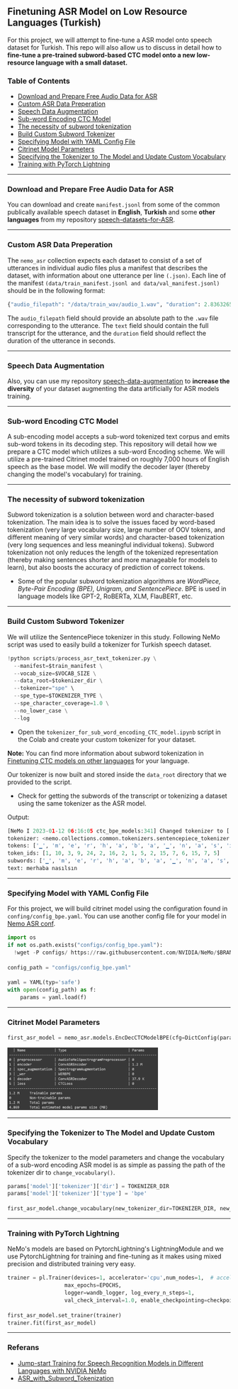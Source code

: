 ## Finetuning ASR Model on Low Resource Languages (Turkish)
For this project, we will attempt to fine-tune a ASR model onto speech dataset for Turkish.
This repo will also allow us to discuss in detail how to **fine-tune a pre-trained subword-based CTC model onto a new low-resource language with a small dataset.**

### Table of Contents

- [Download and Prepare Free Audio Data for ASR](#Download-and-Prepare-Free-Audio-Data-for-ASR)
- [Custom ASR Data Preperation](#Custom-ASR-Data-Preperation)
- [Speech Data Augmentation](#Speech-Data-Augmentation)
- [Sub-word Encoding CTC Model](#Sub-word-Encoding-CTC-Model)
- [The necessity of subword tokenization](#The-necessity-of-subword-tokenization)
- [Build Custom Subword Tokenizer](#Build-Custom-Subword-Tokenizer)
- [Specifying Model with YAML Config File](#Specifying-Model-with-YAML-Config-File)
- [Citrinet Model Parameters](#Citrinet-Model-Parameters)
- [Specifying the Tokenizer to The Model and Update Custom Vocabulary](#Specifying-the-Tokenizer-to-The-Model-and-Update-Custom-Vocabulary)
- [Training with PyTorch Lightning](#Training-with-PyTorch-Lightning)

---
### Download and Prepare Free Audio Data for ASR
You can download and create `manifest.jsonl` from some of the common publically available speech dataset in **English**, **Turkish** and some **other languages** from my repository [speech-datasets-for-ASR](https://github.com/Rumeysakeskin/speech-datasets-for-ASR).

---
### Custom ASR Data Preperation
The `nemo_asr` collection expects each dataset to consist of a set of utterances in individual audio files plus a manifest that describes the dataset, with information about one utterance per line `(.json)`.
Each line of the manifest `(data/train_manifest.jsonl and data/val_manifest.jsonl)` should be in the following format:
```python
{"audio_filepath": "/data/train_wav/audio_1.wav", "duration": 2.836326530612245, "text": "bugün hava durumu nasıl"}
```
The `audio_filepath` field should provide an absolute path to the `.wav` file corresponding to the utterance. The `text` field should contain the full transcript for the utterance, and the `duration` field should reflect the duration of the utterance in seconds.

---
### Speech Data Augmentation
Also, you can use my repository [
speech-data-augmentation](https://github.com/Rumeysakeskin/speech-data-augmentation) to **increase the diversity** of your dataset augmenting the data artificially for ASR models training.

---
### Sub-word Encoding CTC Model
A sub-encoding model accepts a sub-word tokenized text corpus and emits sub-word tokens in its decoding step. 
This repository will detail how we prepare a CTC model which utilizes a sub-word Encoding scheme.
We will utilize a pre-trained Citrinet model trained on roughly 7,000 hours of English speech as the base model. 
We will modify the decoder layer (thereby changing the model's vocabulary) for training.

---
### The necessity of subword tokenization

Subword tokenization is a solution between word and character-based tokenization. The main idea is to solve the issues faced by word-based tokenization (very large vocabulary size, large number of OOV tokens, and different meaning of very similar words) and character-based tokenization (very long sequences and less meaningful individual tokens).
Subword tokenization not only reduces the length of the tokenized representation (thereby making sentences shorter and more manageable for models to learn), but also boosts the accuracy of prediction of correct tokens.

- Some of the popular subword tokenization algorithms are _WordPiece, Byte-Pair Encoding (BPE), Unigram, and SentencePiece_. 
BPE is used in language models like GPT-2, RoBERTa, XLM, FlauBERT, etc.

---
### Build Custom Subword Tokenizer

We will utilize the SentencePiece tokenizer in this study.
Following NeMo script was used to easily build a tokenizer for Turkish speech dataset.

```python
!python scripts/process_asr_text_tokenizer.py \
  --manifest=$train_manifest \
  --vocab_size=$VOCAB_SIZE \
  --data_root=$tokenizer_dir \
  --tokenizer="spe" \
  --spe_type=$TOKENIZER_TYPE \
  --spe_character_coverage=1.0 \
  --no_lower_case \
  --log
```

- Open the `tokenizer_for_sub_word_encoding_CTC_model.ipynb` script in the Colab and create your custom tokenizer for your dataset.

**Note:** You can find more information about subword tokenization in [Finetuning CTC models on other languages](https://github.com/NVIDIA/NeMo/blob/main/tutorials/asr/ASR_CTC_Language_Finetuning.ipynb) for your language.

Our tokenizer is now built and stored inside the `data_root` directory that we provided to the script.

- Check for getting the subwords of the transcript or tokenizing a dataset using the same tokenizer as the ASR model. 

Output:
```python
[NeMo I 2023-01-12 06:16:05 ctc_bpe_models:341] Changed tokenizer to ['<unk>', '▁', 'a', 'e', 'i', 'n', 'l', 'ı', 'k', 'r', 'm', 't', 'u', 'd', 'y', 's', 'b', 'o', 'z', 'ü', 'ş', 'ar', 'g', 'ç', 'h', 'v', 'p', 'c', 'f', 'ö', 'j', 'w', 'q', '̇', 'x', 'ğ'] vocabulary.
tokenizer: <nemo.collections.common.tokenizers.sentencepiece_tokenizer.SentencePieceTokenizer object at 0x7fde5605d280>
tokens: ['▁', 'm', 'e', 'r', 'h', 'a', 'b', 'a', '▁', 'n', 'a', 's', 'ı', 'l', 's', 'ı', 'n']
token_ids: [1, 10, 3, 9, 24, 2, 16, 2, 1, 5, 2, 15, 7, 6, 15, 7, 5]
subwords: ['▁', 'm', 'e', 'r', 'h', 'a', 'b', 'a', '▁', 'n', 'a', 's', 'ı', 'l', 's', 'ı', 'n']
text: merhaba nasılsın
```

---
### Specifying Model with YAML Config File
For this project, we will build citrinet model using the configuration found in `confing/config_bpe.yaml`. You can use another config file for your model in [Nemo ASR conf](https://github.com/NVIDIA/NeMo/tree/main/examples/asr/conf).  
```python
import os
if not os.path.exists("configs/config_bpe.yaml"):
  !wget -P configs/ https://raw.githubusercontent.com/NVIDIA/NeMo/$BRANCH/examples/asr/conf/citrinet/config_bpe.yaml
  
config_path = "configs/config_bpe.yaml"

yaml = YAML(typ='safe')
with open(config_path) as f:
    params = yaml.load(f)
```

---
### Citrinet Model Parameters

```python
first_asr_model = nemo_asr.models.EncDecCTCModelBPE(cfg=DictConfig(params['model']))
```
<img src="citrinet_model_params.png" width="340" height="141">

---
### Specifying the Tokenizer to The Model and Update Custom Vocabulary

Specify the tokenizer to the model parameters and change the vocabulary of a sub-word encoding ASR model is as simple as passing the path of the tokenizer dir to `change_vocabulary()`.
```python
params['model']['tokenizer']['dir'] = TOKENIZER_DIR
params['model']['tokenizer']['type'] = 'bpe'

first_asr_model.change_vocabulary(new_tokenizer_dir=TOKENIZER_DIR, new_tokenizer_type="bpe")
```

---
### Training with PyTorch Lightning

NeMo's models are based on PytorchLightning's LightningModule and we use PytorchLightning for training and fine-tuning as it makes using mixed precision and distributed training very easy.

```python
trainer = pl.Trainer(devices=1, accelerator='cpu',num_nodes=1,  # accelerator='ddp'
                  max_epochs=EPOCHS,
                  logger=wandb_logger, log_every_n_steps=1,
                  val_check_interval=1.0, enable_checkpointing=checkpoint_callback)

first_asr_model.set_trainer(trainer)
trainer.fit(first_asr_model)
```

---
### Referans
- [Jump-start Training for Speech Recognition Models in Different Languages with NVIDIA NeMo](https://developer.nvidia.com/blog/jump-start-training-for-speech-recognition-models-with-nemo/)
- [ASR_with_Subword_Tokenization](https://github.com/NVIDIA/NeMo/blob/main/tutorials/asr/ASR_with_Subword_Tokenization.ipynb)



